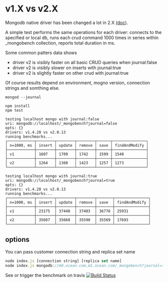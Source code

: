 v1.X vs v2.X
===

Mongodb native driver has been changed a lot in 2.X [(doc)](https://github.com/mongodb/node-mongodb-native/blob/2.0/docs/content/meta/changes-from-1.0.md).

A simple test performs the same operations for each driver: connects to the specified or local db, runs each crud command 1000 times in series within _mongobench collection, reports total duration in ms.

Some common patters data shows
- driver v2 is visibly faster on all basic CRUD queries when journal:false 
- driver v2 is visibly slower on inserts with journal:true
- driver v2 is slightly faster on other crud with journal:true

Of course results depend on environment, mogno version, connection strings and somthing else.

```shell
mongod --journal

npm install
npm test

testing localhost mongo with journal:false
uri: mongodb://localhost/_mongobench?journal=false
opts: {}
drivers: v1.4.28 vs v2.0.13
running benchmarks...
┌────────────┬────────┬────────┬────────┬──────┬───────────────┐
│ n=1000, ms │ insert │ update │ remove │ save │ findAndModify │
├────────────┼────────┼────────┼────────┼──────┼───────────────┤
│ v1         │ 1607   │ 1709   │ 1742   │ 1599 │ 1540          │
├────────────┼────────┼────────┼────────┼──────┼───────────────┤
│ v2         │ 1264   │ 1360   │ 1423   │ 1257 │ 1273          │
└────────────┴────────┴────────┴────────┴──────┴───────────────┘

testing localhost mongo with journal:true
uri: mongodb://localhost/_mongobench?journal=true
opts: {}
drivers: v1.4.28 vs v2.0.13
running benchmarks...
┌────────────┬────────┬────────┬────────┬───────┬───────────────┐
│ n=1000, ms │ insert │ update │ remove │ save  │ findAndModify │
├────────────┼────────┼────────┼────────┼───────┼───────────────┤
│ v1         │ 23175  │ 37440  │ 37403  │ 36776 │ 25931         │
├────────────┼────────┼────────┼────────┼───────┼───────────────┤
│ v2         │ 35607  │ 35660  │ 35590  │ 35569 │ 17693         │
└────────────┴────────┴────────┴────────┴───────┴───────────────┘

```

options
---

You can pass customer connection string and replica set name
```javascript
node index.js [connection string] [replica set name]
node index.js mongodb://m0.ocean.com,m1.ocean.com/_mongobench?journal=true&ssl=true
```

See or trigger the benchmark on travis [![Build Status](https://travis-ci.org/bubenshchykov/mongo-driver-benchmarks.png?branch=master)](https://travis-ci.org/bubenshchykov/mongo-driver-benchmarks)
